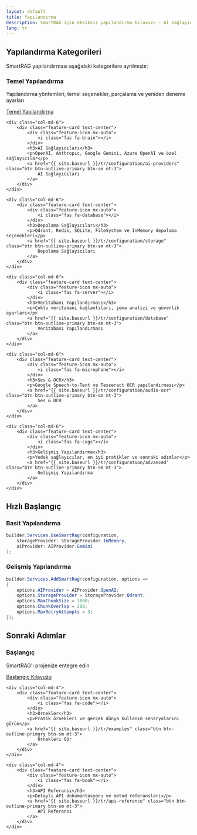 ```yaml
---
layout: default
title: Yapılandırma
description: SmartRAG için eksiksiz yapılandırma kılavuzu - AI sağlayıcıları, depolama, veritabanları ve gelişmiş seçenekler
lang: tr
---
```


## Yapılandırma Kategorileri

SmartRAG yapılandırması aşağıdaki kategorilere ayrılmıştır:

<div class="row g-4 mt-4">
    <div class="col-md-6">
        <div class="feature-card text-center">
            <div class="feature-icon mx-auto">
                <i class="fas fa-cog"></i>
            </div>
            <h3>Temel Yapılandırma</h3>
            <p>Yapılandırma yöntemleri, temel seçenekler, parçalama ve yeniden deneme ayarları</p>
            <a href="{{ site.baseurl }}/tr/configuration/basic" class="btn btn-outline-primary btn-sm mt-3">
                Temel Yapılandırma
            </a>
        </div>
    </div>
    
    <div class="col-md-6">
        <div class="feature-card text-center">
            <div class="feature-icon mx-auto">
                <i class="fas fa-brain"></i>
            </div>
            <h3>AI Sağlayıcıları</h3>
            <p>OpenAI, Anthropic, Google Gemini, Azure OpenAI ve özel sağlayıcılar</p>
            <a href="{{ site.baseurl }}/tr/configuration/ai-providers" class="btn btn-outline-primary btn-sm mt-3">
                AI Sağlayıcıları
            </a>
        </div>
    </div>
    
    <div class="col-md-6">
        <div class="feature-card text-center">
            <div class="feature-icon mx-auto">
                <i class="fas fa-database"></i>
            </div>
            <h3>Depolama Sağlayıcıları</h3>
            <p>Qdrant, Redis, SQLite, FileSystem ve InMemory depolama seçenekleri</p>
            <a href="{{ site.baseurl }}/tr/configuration/storage" class="btn btn-outline-primary btn-sm mt-3">
                Depolama Sağlayıcıları
            </a>
        </div>
    </div>
    
    <div class="col-md-6">
        <div class="feature-card text-center">
            <div class="feature-icon mx-auto">
                <i class="fas fa-server"></i>
            </div>
            <h3>Veritabanı Yapılandırması</h3>
            <p>Çoklu veritabanı bağlantıları, şema analizi ve güvenlik ayarları</p>
            <a href="{{ site.baseurl }}/tr/configuration/database" class="btn btn-outline-primary btn-sm mt-3">
                Veritabanı Yapılandırması
            </a>
        </div>
    </div>
    
    <div class="col-md-6">
        <div class="feature-card text-center">
            <div class="feature-icon mx-auto">
                <i class="fas fa-microphone"></i>
            </div>
            <h3>Ses & OCR</h3>
            <p>Google Speech-to-Text ve Tesseract OCR yapılandırması</p>
            <a href="{{ site.baseurl }}/tr/configuration/audio-ocr" class="btn btn-outline-primary btn-sm mt-3">
                Ses & OCR
            </a>
        </div>
    </div>
    
    <div class="col-md-6">
        <div class="feature-card text-center">
            <div class="feature-icon mx-auto">
                <i class="fas fa-cogs"></i>
            </div>
            <h3>Gelişmiş Yapılandırma</h3>
            <p>Yedek sağlayıcılar, en iyi pratikler ve sonraki adımlar</p>
            <a href="{{ site.baseurl }}/tr/configuration/advanced" class="btn btn-outline-primary btn-sm mt-3">
                Gelişmiş Yapılandırma
            </a>
        </div>
    </div>
</div>

## Hızlı Başlangıç

### Basit Yapılandırma

```csharp
builder.Services.UseSmartRag(configuration,
    storageProvider: StorageProvider.InMemory,
    aiProvider: AIProvider.Gemini
);
```

### Gelişmiş Yapılandırma

```csharp
builder.Services.AddSmartRag(configuration, options =>
{
    options.AIProvider = AIProvider.OpenAI;
    options.StorageProvider = StorageProvider.Qdrant;
    options.MaxChunkSize = 1000;
    options.ChunkOverlap = 200;
    options.MaxRetryAttempts = 3;
});
```

## Sonraki Adımlar

<div class="row g-4 mt-4">
    <div class="col-md-4">
        <div class="feature-card text-center">
            <div class="feature-icon mx-auto">
                <i class="fas fa-rocket"></i>
            </div>
            <h3>Başlangıç</h3>
            <p>SmartRAG'ı projenize entegre edin</p>
            <a href="{{ site.baseurl }}/tr/getting-started" class="btn btn-outline-primary btn-sm mt-3">
                Başlangıç Kılavuzu
            </a>
        </div>
    </div>
    
    <div class="col-md-4">
        <div class="feature-card text-center">
            <div class="feature-icon mx-auto">
                <i class="fas fa-code"></i>
            </div>
            <h3>Örnekler</h3>
            <p>Pratik örnekleri ve gerçek dünya kullanım senaryolarını görün</p>
            <a href="{{ site.baseurl }}/tr/examples" class="btn btn-outline-primary btn-sm mt-3">
                Örnekleri Gör
            </a>
        </div>
    </div>
    
    <div class="col-md-4">
        <div class="feature-card text-center">
            <div class="feature-icon mx-auto">
                <i class="fas fa-book"></i>
            </div>
            <h3>API Referansı</h3>
            <p>Detaylı API dokümantasyonu ve metod referansları</p>
            <a href="{{ site.baseurl }}/tr/api-reference" class="btn btn-outline-primary btn-sm mt-3">
                API Referansı
            </a>
        </div>
    </div>
</div>